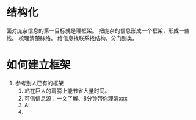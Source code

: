 # 结构化
面对庞杂信息的第一目标就是理框架。
把庞杂的信息形成一个框架，形成一些线。
梳理清楚脉络。
给信息找联系找结构，分门别类。
# 如何建立框架
1. 参考别人已有的框架
	1. 站在巨人的肩膀上能节省大量时间。
	2. 可信信息源：一文了解、8分钟带你理清xxx
	3. AI
	4. 